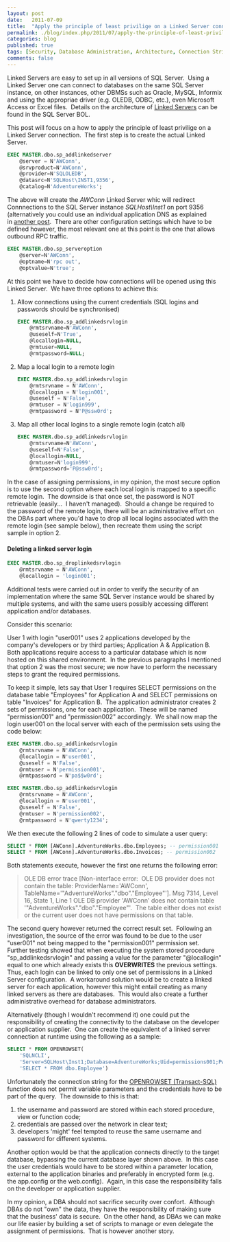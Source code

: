 ```yaml
---
layout: post
date:   2011-07-09
title:  "Apply the principle of least privilige on a Linked Server connection"
permalink: ./blog/index.php/2011/07/apply-the-principle-of-least-privilige-on-a-linked-server-connection/
categories: blog
published: true
tags: [Security, Database Administration, Architecture, Connection Strings, Development, Linked Servers]
comments: false
---
```

Linked Servers are easy to set up in all versions of SQL Server.  Using a Linked Server one can connect to databases on the same SQL Server instance, on other instances, other DBMSs such as Oracle, MySQL, Informix and using the appropriae driver (e.g. OLEDB, ODBC, etc.), even Microsoft Access or Excel files.  Details on the architecture of [Linked Servers](http://msdn.microsoft.com/en-us/library/ms188279.aspx) can be found in the SQL Server BOL.

This post will focus on a how to apply the principle of least privilige on a Linked Server connection.  The first step is to create the actual Linked Server.

``` sql
EXEC MASTER.dbo.sp_addlinkedserver
    @server = N'AWConn',
    @srvproduct=N'AWConn',
    @provider=N'SQLOLEDB',
    @datasrc=N'SQLHost\INST1,9356',
    @catalog=N'AdventureWorks';
```

The above will create the _AWConn_ Linked Server whic will redirect Connnections to the SQL Server instance _SQLHost\Inst1_ on port 9356 (alternatively you could use an individual application DNS as explained in [another post](/blog/index.php/2011/04/sql-server-connection-strings-unique-application-dns-and-listening-ports/).  There are other configuration settings which have to be defined however, the most relevant one at this point is the one that allows outbound RPC traffic.

``` sql
EXEC MASTER.dbo.sp_serveroption
    @server=N'AWConn',
    @optname=N'rpc out',
    @optvalue=N'true';
```

At this point we have to decide how connections will be opened using this Linked Server.  We have three options to achieve this:

1. Allow connections using the current credentials (SQL logins and passwords should be synchronised)

    ``` sql
    EXEC MASTER.dbo.sp_addlinkedsrvlogin
        @rmtsrvname=N'AWConn',
        @useself=N'True',
        @locallogin=NULL,
        @rmtuser=NULL,
        @rmtpassword=NULL;
    ```

2. Map a local login to a remote login

    ``` sql
    EXEC MASTER.dbo.sp_addlinkedsrvlogin
        @rmtsrvname = N'AWConn',
        @locallogin = N'login001',
        @useself = N'False',
        @rmtuser = N'login999',
        @rmtpassword = N'P@ssw0rd';
    ```

3. Map all other local logins to a single remote login (catch all)

    ``` sql
    EXEC MASTER.dbo.sp_addlinkedsrvlogin
        @rmtsrvname=N'AWConn',
        @useself=N'False',
        @locallogin=NULL,
        @rmtuser=N'login999',
        @rmtpassword='P@ssw0rd';
    ```

In the case of assigning permissions, in my opinion, the most secure option is to use the second option where each local login is mapped to a specific remote login.  The downside is that once set, the password is NOT retrievable (easily...  I haven't managed).  Should a change be required to the password of the remote login, there will be an administrative effort on the DBAs part where you'd have to drop all local logins associated with the remote login (see sample below), then recreate them using the script sample in option 2.

#### Deleting a linked server login ####

``` sql
EXEC MASTER.dbo.sp_droplinkedsrvlogin
    @rmtsrvname = N'AWConn',
    @locallogin = 'login001';
```

Additional tests were carried out in order to verify the security of an implementation where the same SQL Server instance would be shared by multiple systems, and with the same users possibly accessing different application and/or databases.

Consider this scenario:

User 1 with login "user001" uses 2 applications developed by the company's developers or by third parties; Application A &amp; Application B.  Both applications require access to a particular database which is now hosted on this shared environment.  In the previous paragraphs I mentioned that option 2 was the most secure; we now have to perform the necessary steps to grant the required permissions.

To keep it simple, lets say that User 1 requires SELECT permissions on the database table "Employees" for Application A and SELECT permissions on table "Invoices" for Application B.  The application administrator creates 2 sets of permissions, one for each application.  These will be named "permission001" and "permission002" accordingly.  We shall now map the login user001 on the local server with each of the permission sets using the code below:

``` sql
EXEC MASTER.dbo.sp_addlinkedsrvlogin
    @rmtsrvname = N'AWConn',
    @locallogin = N'user001',
    @useself = N'False',
    @rmtuser = N'permission001',
    @rmtpassword = N'pa$$w0rd';

EXEC MASTER.dbo.sp_addlinkedsrvlogin
    @rmtsrvname = N'AWConn',
    @locallogin = N'user001',
    @useself = N'False',
    @rmtuser = N'permission002',
    @rmtpassword = N'qwerty1234';
```

We then execute the following 2 lines of code to simulate a user query:

``` sql
SELECT * FROM [AWConn].AdventureWorks.dbo.Employees; -- permission001
SELECT * FROM [AWConn].AdventureWorks.dbo.Invoices; -- permission002
```

Both statements execute, however the first one returns the following error:

> OLE DB error trace [Non-interface error:  OLE DB provider does not contain the table: ProviderName='AWConn', TableName='"AdventureWorks"."dbo"."Employee"'].
> Msg 7314, Level 16, State 1, Line 1
> OLE DB provider 'AWConn' does not contain table '"AdventureWorks"."dbo"."Employee"'.  The table either does not exist or the current user does not have permissions on that table.

The second query however returned the correct result set.  Following an investigation, the source of the error was found to be due to the user "user001" not being mapped to the "permission001" permission set.  Further testing showed that when executing the system stored procedure "sp_addlinkedsrvlogin" and passing a value for the parameter "@locallogin" equal to one which already exists this **OVERWRITES** the previous settings.  Thus, each login can be linked to only one set of permissions in a Linked Server configuration.  A workaround solution would be to create a linked server for each application, however this might entail creating as many linked servers as there are databases.  This would also create a further administrative overhead for database administrators.

Alternatively (though I wouldn't recommend it) one could put the responsibility of creating the connectivity to the database on the developer or application supplier.  One can create the equivalent of a linked server connection at runtime using the following as a sample:

``` sql
SELECT * FROM OPENROWSET(
    'SQLNCLI',
    'Server=SQLHost\Inst1;Database=AdventureWorks;Uid=permissions001;Pwd=pa$$w0rd;',
    'SELECT * FROM dbo.Employee')
```

Unfortunately the connection string for the [OPENROWSET (Transact-SQL)](http://msdn.microsoft.com/en-us/library/ms190312.aspx) function does not permit variable parameters and the credentials have to be part of the query.  The downside to this is that:

1. the username and password are stored within each stored procedure, view or function code;
2. credentials are passed over the network in clear text;
3. developers 'might' feel tempted to reuse the same username and password for different systems.

Another option would be that the application connects directly to the target database, bypassing the current database layer shown above.  In this case the user credentials would have to be stored within a parameter location, external to the application binaries and preferably in encrypted form (e.g. the app.config or the web.config).  Again, in this case the responsibility falls on the developer or application supplier.

In my opinion, a DBA should not sacrifice security over confort.  Although DBAs do not "own" the data, they have the responsibility of making sure that the business' data is secure.  On the other hand, as DBAs we can make our life easier by building a set of scripts to manage or even delegate the assignment of permissions.  That is however another story.
